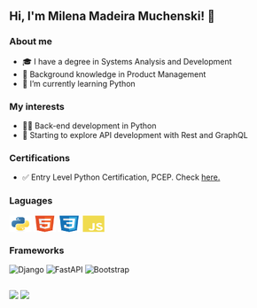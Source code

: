 ## Hi, I'm Milena Madeira Muchenski! 👋

### About me
- 🎓 I have a degree in Systems Analysis and Development
- 📌 Background knowledge in Product Management
- 🐍 I’m currently learning Python

### My interests
- 👩‍💻 Back-end development in Python
- 🔎 Starting to explore API development with Rest and GraphQL

### Certifications
- ✅ Entry Level Python Certification, PCEP. Check <a href="https://www.credly.com/badges/958512d0-94ab-474a-a6c9-b62f6b93de31/linked_in_profile" target="_blank">here.</a>

### Laguages

<div style="display: inline_block">
  <img align="center" alt="Rafa-Python" height="30" width="40" src="https://raw.githubusercontent.com/devicons/devicon/master/icons/python/python-original.svg">
  <img align="center" alt="Rafa-HTML" height="30" width="40" src="https://raw.githubusercontent.com/devicons/devicon/master/icons/html5/html5-original.svg">
  <img align="center" alt="Rafa-CSS" height="30" width="40" src="https://raw.githubusercontent.com/devicons/devicon/master/icons/css3/css3-original.svg">
  <img align="center" alt="Js" height="30" width="40" src="https://raw.githubusercontent.com/devicons/devicon/master/icons/javascript/javascript-plain.svg">

</div>

### Frameworks
          
<div style="display: inline_block">
  <link rel="stylesheet" type='text/css' href="https://cdn.jsdelivr.net/gh/devicons/devicon@latest/devicon.min.css" />
  <img alt="Django" height="30" width="40" src="https://cdn.jsdelivr.net/gh/devicons/devicon@latest/icons/django/django-plain.svg"/>
  <img  alt="FastAPI" height="30" width="40" src="https://cdn.jsdelivr.net/gh/devicons/devicon@latest/icons/fastapi/fastapi-plain.svg" />
  <img  alt="Bootstrap" height="30" width="40"src="https://cdn.jsdelivr.net/gh/devicons/devicon@latest/icons/bootstrap/bootstrap-original.svg" />

</div>

  
  ##
 
<div> 
  <a href = "mailto:milenamuchenski@gmail.com"><img src="https://img.shields.io/badge/Gmail-D14836?style=for-the-badge&logo=gmail&logoColor=white" target="_blank"></a>
  <a href="https://www.linkedin.com/in/milena-muchenski/" target="_blank"><img src="https://img.shields.io/badge/-LinkedIn-%230077B5?style=for-the-badge&logo=linkedin&logoColor=white"></a>
  

        
</div>
<!--
**milenamuch/milenamuch** is a ✨ _special_ ✨ repository because its `README.md` (this file) appears on your GitHub profile.

Here are some ideas to get you started:
- 👯 I’m looking to collaborate on [Open Source Projects/Areas of Interest]
- 🤔 I’m looking for help with [Specific Issue or Technology]
🎯
🧭
- 🔭 I’m currently working on ...
- 🌱 I’m currently learning ...
- 👯 I’m looking to collaborate on ...
- 🤔 I’m looking for help with ...
- 💬 Ask me about ...
- 📫 How to reach me: ...
- 😄 Pronouns: ...
- ⚡ Fun fact: ...





-->

